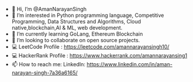 - 👋 Hi, I’m @AmanNarayanSingh
- 👀 I’m interested in Python programming language, Competitive Programming, Data Structures and Algorithms, Cloud native,blockchain,AI & ML, web development.
- 🌱 I’m currently learning GoLang, Ethereum Blockchain
- 💞️ I’m looking to collaborate on open source projects.
- 💻 LeetCode Profile : https://leetcode.com/amannarayansingh10/
- 💻 HackerRank Profile : https://www.hackerrank.com/amannarayansing1
- 📫 How to reach me: LinkedIn: https://www.linkedin.com/in/aman-narayan-singh-7a36a6165/

<!---
AmanNarayanSingh/AmanNarayanSingh is a ✨ special ✨ repository because its `README.md` (this file) appears on your GitHub profile.
You can click the Preview link to take a look at your changes.
--->
